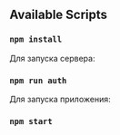 

## Available Scripts
###  `npm install`


Для запуска сервера: 
### `npm run auth`

Для запуска приложения:
### `npm start`

